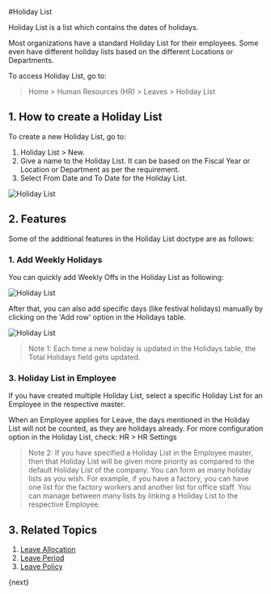 <!-- add-breadcrumbs -->
#Holiday List

Holiday List is a list which contains the dates of holidays.

Most organizations have a standard Holiday List for their employees. Some even have different holiday lists based on the different Locations or Departments.

To access Holiday List, go to:

> Home > Human Resources (HR) > Leaves > Holiday List



## 1. How to create a Holiday List

To create a new Holiday List, go to:

1. Holiday List > New.
2. Give a name to the Holiday List. It can be based on the Fiscal Year or Location or Department as per the requirement. 
3. Select From Date and To Date for the Holiday List.


<img class="screenshot" alt="Holiday List" src="{{docs_base_url}}/assets/img/human-resources/holiday-list-1.png">

## 2. Features 

Some of the additional features in the Holiday List doctype are as follows:

### 1. Add Weekly Holidays 

You can quickly add Weekly Offs in the Holiday List as following:

<img class="screenshot" alt="Holiday List" src="{{docs_base_url}}/assets/img/human-resources/holiday-list-2.gif">


After that, you can also add specific days (like festival holidays) manually by clicking on the 'Add row' option in the Holidays table.

<img class="screenshot" alt="Holiday List" src="{{docs_base_url}}/assets/img/human-resources/holiday-list-3.png">

> Note 1: 
Each time a new holiday is updated in the Holidays table, the Total Holidays field gets updated.


### 3. Holiday List in Employee 

If you have created multiple Holiday List, select a specific Holiday List for an Employee in the respective master.

When an Employee applies for Leave, the days mentioned in the Holiday List will not be counted, as they are holidays already. 
For more configuration option in the Holiday List, check: HR > HR Settings


> Note 2: If you have specified a Holiday List in the Employee master, then that Holiday List will be given more priority as compared to the default Holiday List of the company.
You can form as many holiday lists as you wish. For example, if you have a factory, you can have one list for the factory workers and another list for office staff. You can manage between many lists by linking a Holiday List to the respective Employee.



## 3. Related Topics

1. [Leave Allocation](/docs/user/manual/en/human-resources/leave-allocation)
1. [Leave Period](/docs/user/manual/en/human-resources/leave-period)
1. [Leave Policy](/docs/user/manual/en/human-resources/leave-policy)


{next}
